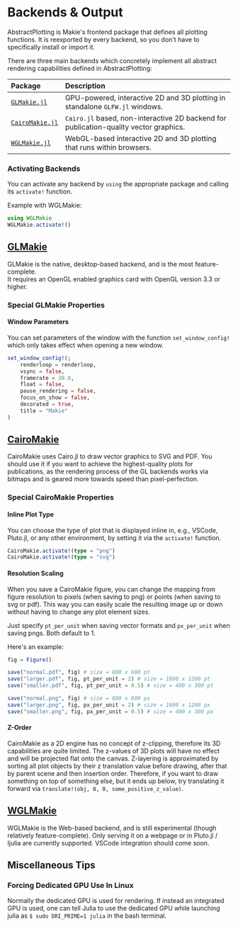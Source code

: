 # Backends & Output

AbstractPlotting is Makie's frontend package that defines all plotting functions.
It is reexported by every backend, so you don't have to specifically install or import it.

There are three main backends which concretely implement all abstract rendering capabilities defined in AbstractPlotting:

| Package | Description |
| :-- | :-- |
| [`GLMakie.jl`](https://github.com/JuliaPlots/GLMakie.jl) | GPU-powered, interactive 2D and 3D plotting in standalone `GLFW.jl` windows. |
| [`CairoMakie.jl`](https://github.com/JuliaPlots/CairoMakie.jl) | `Cairo.jl` based, non-interactive 2D backend for publication-quality vector graphics. |
| [`WGLMakie.jl`](https://github.com/JuliaPlots/WGLMakie.jl) | WebGL-based interactive 2D and 3D plotting that runs within browsers. |

### Activating Backends

You can activate any backend by `using` the appropriate package and calling its `activate!` function.

Example with WGLMakie:

```julia
using WGLMakie
WGLMakie.activate!()
```

## [GLMakie](https://github.com/JuliaPlots/GLMakie.jl)

GLMakie is the native, desktop-based backend, and is the most feature-complete.  
It requires an OpenGL enabled graphics card with OpenGL version 3.3 or higher.

### Special GLMakie Properties 

#### Window Parameters

You can set parameters of the window with the function `set_window_config!` which only takes effect when opening a new window.

```julia
set_window_config!(;
    renderloop = renderloop,
    vsync = false,
    framerate = 30.0,
    float = false,
    pause_rendering = false,
    focus_on_show = false,
    decorated = true,
    title = "Makie"
)
```

## [CairoMakie](https://github.com/JuliaPlots/CairoMakie.jl)

CairoMakie uses Cairo.jl to draw vector graphics to SVG and PDF.
You should use it if you want to achieve the highest-quality plots for publications, as the rendering process of the GL backends works via bitmaps and is geared more towards speed than pixel-perfection.

### Special CairoMakie Properties 

#### Inline Plot Type

You can choose the type of plot that is displayed inline in, e.g., VSCode, Pluto.jl, or any other environment, by setting it via the `activate!` function.

```julia
CairoMakie.activate!(type = "png")
CairoMakie.activate!(type = "svg")
```

#### Resolution Scaling

When you save a CairoMakie figure, you can change the mapping from figure resolution to pixels (when saving to png) or points (when saving to svg or pdf).
This way you can easily scale the resulting image up or down without having to change any plot element sizes.

Just specify `pt_per_unit` when saving vector formats and `px_per_unit` when saving pngs. Both default to 1.

Here's an example:

```julia
fig = Figure()

save("normal.pdf", fig) # size = 800 x 600 pt
save("larger.pdf", fig, pt_per_unit = 2) # size = 1600 x 1200 pt
save("smaller.pdf", fig, pt_per_unit = 0.5) # size = 400 x 300 pt

save("normal.png", fig) # size = 800 x 600 px
save("larger.png", fig, px_per_unit = 2) # size = 1600 x 1200 px
save("smaller.png", fig, px_per_unit = 0.5) # size = 400 x 300 px
```

#### Z-Order

CairoMakie as a 2D engine has no concept of z-clipping, therefore its 3D capabilities are quite limited.
The z-values of 3D plots will have no effect and will be projected flat onto the canvas.
Z-layering is approximated by sorting all plot objects by their z translation value before drawing, after that by parent scene and then insertion order.
Therefore, if you want to draw something on top of something else, but it ends up below, try translating it forward via `translate!(obj, 0, 0, some_positive_z_value)`.

## [WGLMakie](https://github.com/JuliaPlots/WGLMakie.jl)

WGLMakie is the Web-based backend, and is still experimental (though relatively feature-complete). Only serving it on a webpage or in Pluto.jl / Ijulia are currently supported. VSCode integration should come soon.

## Miscellaneous Tips

### Forcing Dedicated GPU Use In Linux

Normally the dedicated GPU is used for rendering.
If instead an integrated GPU is used, one can tell Julia to use the dedicated GPU while launching julia as `$ sudo DRI_PRIME=1 julia` in the bash terminal.

